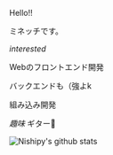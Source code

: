 Hello!!

ミネッチです。


_interested_

Webのフロントエンド開発

バックエンドも（強よk

組み込み開発


_趣味_
ギター🎸

![Nishipy's github stats](https://github-readme-stats.vercel.app/api?username=minetch)

